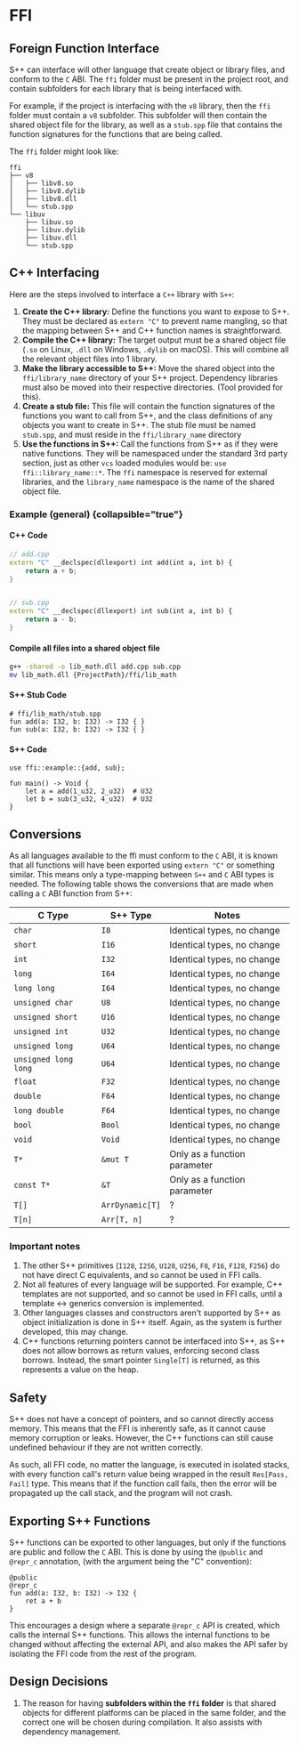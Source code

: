# FFI

## Foreign Function Interface

S++ can interface will other language that create object or library files, and conform to the `C` ABI. The `ffi` folder
must be present in the project root, and contain subfolders for each library that is being interfaced with.

For example, if the project is interfacing with the `v8` library, then the `ffi` folder must contain a `v8` subfolder.
This subfolder will then contain the shared object file for the library, as well as a `stub.spp` file that contains the
function signatures for the functions that are being called.

The `ffi` folder might look like:

```
ffi
├── v8
│   ├── libv8.so
│   ├── libv8.dylib
│   ├── libv8.dll
│   └── stub.spp
└── libuv
    ├── libuv.so
    ├── libuv.dylib
    ├── libuv.dll
    └── stub.spp
```

## C++ Interfacing

Here are the steps involved to interface a `C++` library with `S++`:

1. **Create the C++ library:** Define the functions you want to expose to S++. They must be declared as `extern "C"` to
   prevent name mangling, so that the mapping between S++ and C++ function names is straightforward.
2. **Compile the C++ library:** The target output must be a shared object file (`.so` on Linux, `.dll` on
   Windows, `.dylib` on macOS). This will combine all the relevant object files into 1 library.
3. **Make the library accessible to S++:** Move the shared object into the `ffi/library_name` directory of your S++
   project. Dependency libraries must also be moved into their respective directories. (Tool provided for this).
4. **Create a stub file:** This file will contain the function signatures of the functions you want to call from S++,
   and the class definitions of any objects you want to create in S++. The stub file must be named `stub.spp`, and must
   reside in the `ffi/library_name` directory
5. **Use the functions in S++:** Call the functions from S++ as if they were native functions. They will be namespaced
   under the standard 3rd party section, just as other `vcs` loaded modules would be: `use ffi::library_name::*`.
   The `ffi` namespace is reserved for external libraries, and the `library_name` namespace is the name of the shared
   object file.

### Example (general) {collapsible="true"}

#### C++ Code

```c++
// add.cpp
extern "C" __declspec(dllexport) int add(int a, int b) {
    return a + b;
}


// sub.cpp
extern "C" __declspec(dllexport) int sub(int a, int b) {
    return a - b;
}
```

#### Compile all files into a shared object file

```bash
g++ -shared -o lib_math.dll add.cpp sub.cpp
mv lib_math.dll {ProjectPath}/ffi/lib_math
```

#### S++ Stub Code

```
# ffi/lib_math/stub.spp
fun add(a: I32, b: I32) -> I32 { }
fun sub(a: I32, b: I32) -> I32 { }
```

#### S++ Code

```
use ffi::example::{add, sub};

fun main() -> Void {
    let a = add(1_u32, 2_u32)  # U32
    let b = sub(3_u32, 4_u32)  # U32
}
```

## Conversions

As all languages available to the ffi must conform to the `C` ABI, it is known that all functions will have been
exported using `extern "C"` or something similar. This means only a type-mapping between `S++` and `C` ABI types is
needed. The following table shows the conversions that are made when calling a `C` ABI function from S++:

| C Type               | S++ Type        | Notes                        |
|----------------------|-----------------|------------------------------|
| `char`               | `I8`            | Identical types, no change   |
| `short`              | `I16`           | Identical types, no change   |
| `int`                | `I32`           | Identical types, no change   |
| `long`               | `I64`           | Identical types, no change   |
| `long long`          | `I64`           | Identical types, no change   |
| `unsigned char`      | `U8`            | Identical types, no change   |
| `unsigned short`     | `U16`           | Identical types, no change   |
| `unsigned int`       | `U32`           | Identical types, no change   |
| `unsigned long`      | `U64`           | Identical types, no change   |
| `unsigned long long` | `U64`           | Identical types, no change   |
| `float`              | `F32`           | Identical types, no change   |
| `double`             | `F64`           | Identical types, no change   |
| `long double`        | `F64`           | Identical types, no change   |
| `bool`               | `Bool`          | Identical types, no change   |
| `void`               | `Void`          | Identical types, no change   |
| `T*`                 | `&mut T`        | Only as a function parameter |
| `const T*`           | `&T`            | Only as a function parameter |
| `T[]`                | `ArrDynamic[T]` | ?                            |
| `T[n]`               | `Arr[T, n]`     | ?                            |

### Important notes

1. The other S++ primitives (`I128`, `I256`, `U128`, `U256`, `F8`, `F16`, `F128`, `F256`) do not have direct C
   equivalents, and so cannot be used in FFI calls.
2. Not all features of every language will be supported. For example, C++ templates are not supported, and so cannot be
   used in FFI calls, until a template <-> generics conversion is implemented.
3. Other languages classes and constructors aren't supported by S++ as object initialization is done in S++ itself.
   Again, as the system is further developed, this may change.
4. C++ functions returning pointers cannot be interfaced into S++, as S++ does not allow borrows as return values,
   enforcing second class borrows. Instead, the smart pointer `Single[T]` is returned, as this represents a value on the
   heap.

## Safety

S++ does not have a concept of pointers, and so cannot directly access memory. This means that the FFI is inherently
safe, as it cannot cause memory corruption or leaks. However, the C++ functions can still cause undefined behaviour if
they are not written correctly.

As such, all FFI code, no matter the language, is executed in isolated stacks, with every function call's return value
being wrapped in the result `Res[Pass, Fail]` type. This means that if the function call fails, then the error will be
propagated up the call stack, and the program will not crash.

## Exporting S++ Functions

S++ functions can be exported to other languages, but only if the functions are public and follow the `C` ABI. This is
done by using the `@public` and  `@repr_c` annotation, (with the argument being the "C" convention):

```
@public
@repr_c
fun add(a: I32, b: I32) -> I32 {
    ret a + b
}
```

This encourages a design where a separate `@repr_c` API is created, which calls the internal S++ functions. This allows
the internal functions to be changed without affecting the external API, and also makes the API safer by isolating the
FFI code from the rest of the program.

## Design Decisions

1. The reason for having **subfolders within the `ffi` folder** is that shared objects for different platforms can be
   placed in the same folder, and the correct one will be chosen during compilation. It also assists with dependency
   management.